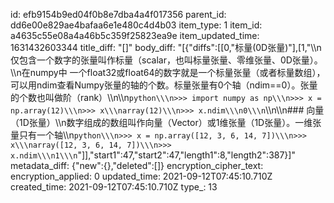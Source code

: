 id: efb9154b9ed04f0b8e7dba4a4f017356
parent_id: dd6e00e829ae4bafaa6e1e480c4d4b03
item_type: 1
item_id: a4635c55e08a4a46b5c359f25823ea9e
item_updated_time: 1631432603344
title_diff: "[]"
body_diff: "[{\"diffs\":[[0,\"标量(0D张量)\"],[1,\"\\\n仅包含一个数字的张量叫作标量（scalar，也叫标量张量、零维张量、0D张量）。\\\n在numpy中 一个float32或float64的数字就是一个标量张量（或者标量数组），可以用ndim查看Numpy张量的轴的个数。标量张量有0个轴（ndim==0）。张量的个数也叫做阶（rank）\\\n\\\n```python\\\n>>> import numpy as np\\\n>>> x = np.array(12)\\\n>>> x\\\narray(12)\\\n>>> x.ndim\\\n0\\\n```\\\n\\\n### 向量（1D张量）\\\n数字组成的数组叫作向量（Vector）或1维张量（1D张量）。一维张量只有一个轴\\\n```python\\\n>>> x = np.array([12, 3, 6, 14, 7])\\\n>>> x\\\narray([12, 3, 6, 14, 7])\\\n>>> x.ndim\\\n1\\\n```\"]],\"start1\":47,\"start2\":47,\"length1\":8,\"length2\":387}]"
metadata_diff: {"new":{},"deleted":[]}
encryption_cipher_text: 
encryption_applied: 0
updated_time: 2021-09-12T07:45:10.710Z
created_time: 2021-09-12T07:45:10.710Z
type_: 13